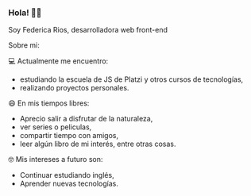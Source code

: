 ###           Hola! 👋👋

Soy Federica Rios, desarrolladora web front-end

Sobre mi:

💻 Actualmente me encuentro: 

-  estudiando la escuela de JS de Platzi y otros cursos de tecnologías,
-  realizando proyectos personales.

😄 En mis tiempos libres:

- Aprecio salir a disfrutar de la naturaleza, 
- ver series o peliculas, 
- compartir tiempo con amigos, 
- leer algún libro de mi interés, entre otras cosas.

🤓 Mis intereses a futuro son:

- Continuar estudiando inglés,
- Aprender nuevas tecnologías.

